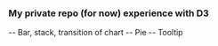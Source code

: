 ### My private repo (for now) experience with D3

-- Bar, stack, transition of chart
-- Pie
-- Tooltip
